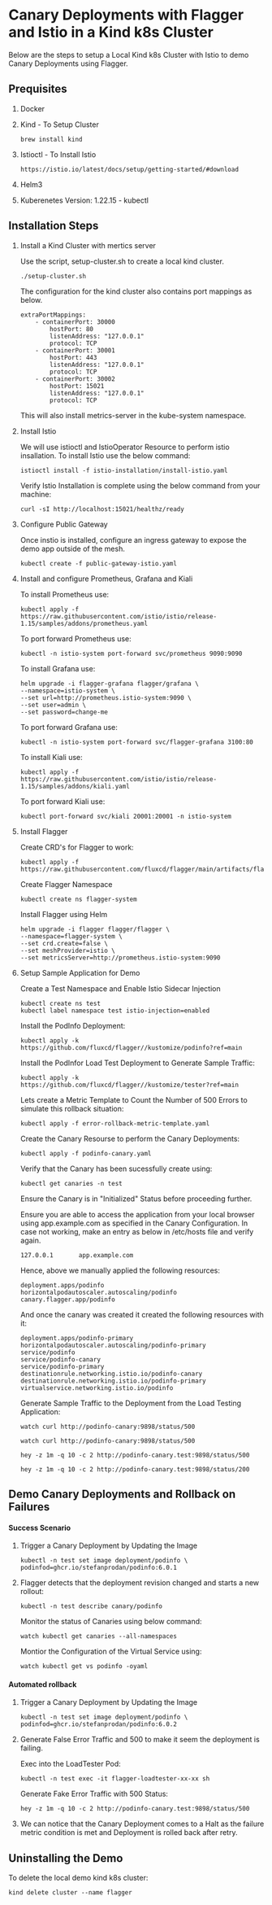 # Canary Deployments with Flagger and Istio in a Kind k8s Cluster

Below are the steps to setup a Local Kind k8s Cluster with Istio to demo Canary Deployments using Flagger.

## Prequisites

1. Docker

2. Kind - To Setup Cluster
    ```shell
    brew install kind
    ```
3. Istioctl - To Install Istio
    ```
    https://istio.io/latest/docs/setup/getting-started/#download
    ````
4. Helm3

5. Kuberenetes Version: 1.22.15 - kubectl


## Installation Steps

1. Install a Kind Cluster with mertics server

    Use the script, setup-cluster.sh to create a local kind cluster. 

    ```shell
    ./setup-cluster.sh
    ````

    The configuration for the kind cluster also contains port mappings as below.
    ```
    extraPortMappings:
        - containerPort: 30000
            hostPort: 80
            listenAddress: "127.0.0.1"
            protocol: TCP
        - containerPort: 30001
            hostPort: 443
            listenAddress: "127.0.0.1"
            protocol: TCP
        - containerPort: 30002
            hostPort: 15021
            listenAddress: "127.0.0.1"
            protocol: TCP
    ```

    This will also install metrics-server in the kube-system namespace. 

2. Install Istio

    We will use istioctl and IstioOperator Resource to perform istio insallation. To install Istio use the below command:

    ```shell
    istioctl install -f istio-installation/install-istio.yaml
    ```

    Verify Istio Installation is complete using the below command from your machine:
    ```shell
    curl -sI http://localhost:15021/healthz/ready
    ```

3. Configure Public Gateway

    Once instio is installed, configure an ingress gateway to expose the demo app outside of the mesh.

    ```shell
    kubectl create -f public-gateway-istio.yaml
    ```

4. Install and configure Prometheus, Grafana and Kiali

    To install Prometheus use:
    ```shell
    kubectl apply -f https://raw.githubusercontent.com/istio/istio/release-1.15/samples/addons/prometheus.yaml
    ```

    To port forward Prometheus use:
    ```shell
    kubectl -n istio-system port-forward svc/prometheus 9090:9090
    ```

    To install Grafana use:
    ```shell
    helm upgrade -i flagger-grafana flagger/grafana \
    --namespace=istio-system \
    --set url=http://prometheus.istio-system:9090 \
    --set user=admin \
    --set password=change-me
    ```

    To port forward Grafana use:
    ```shell
    kubectl -n istio-system port-forward svc/flagger-grafana 3100:80
    ```

    To install Kiali use:
    ```shell
    kubectl apply -f https://raw.githubusercontent.com/istio/istio/release-1.15/samples/addons/kiali.yaml
    ```

    To port forward Kiali use:
    ```shell
    kubectl port-forward svc/kiali 20001:20001 -n istio-system
    ```


5. Install Flagger

    Create CRD's for Flagger to work:
    ```shell
    kubectl apply -f https://raw.githubusercontent.com/fluxcd/flagger/main/artifacts/flagger/crd.yaml
    ```

    Create Flagger Namespace
    ```shell
    kubectl create ns flagger-system
    ```

    Install Flagger using Helm
    ``` shell
    helm upgrade -i flagger flagger/flagger \
    --namespace=flagger-system \
    --set crd.create=false \
    --set meshProvider=istio \
    --set metricsServer=http://prometheus.istio-system:9090
    ```


6. Setup Sample Application for Demo

    Create a Test Namespace and Enable Istio Sidecar Injection
    ```shell
    kubectl create ns test
    kubectl label namespace test istio-injection=enabled
    ```

    Install the PodInfo Deployment:
    ```shell
    kubectl apply -k https://github.com/fluxcd/flagger//kustomize/podinfo?ref=main
    ```
    Install the PodInfor Load Test Deployment to Generate Sample Traffic:
    ```shell
    kubectl apply -k https://github.com/fluxcd/flagger//kustomize/tester?ref=main
    ```

    Lets create a Metric Template to Count the Number of 500 Errors to simulate this rollback situation:
    ```shell
    kubectl apply -f error-rollback-metric-template.yaml
    ```

    Create the Canary Resourse to perform the Canary Deployments:
    ```shell
    kubectl apply -f podinfo-canary.yaml
    ```

    Verify that the Canary has been sucessfully create using:
    ```shell
    kubectl get canaries -n test
    ```
    Ensure the Canary is in "Initialized" Status before proceeding further.

    Ensure you are able to access the application from your local browser using app.example.com as specified in the Canary Configuration. In case not working, make an entry as below in /etc/hosts file and verify again.
    ```shell
    127.0.0.1       app.example.com
    ```

    Hence, above we manually applied the following resources:
    ```
    deployment.apps/podinfo
    horizontalpodautoscaler.autoscaling/podinfo
    canary.flagger.app/podinfo
    ```

    And once the canary was created it created the following resources with it:
    ```
    deployment.apps/podinfo-primary
    horizontalpodautoscaler.autoscaling/podinfo-primary
    service/podinfo
    service/podinfo-canary
    service/podinfo-primary
    destinationrule.networking.istio.io/podinfo-canary
    destinationrule.networking.istio.io/podinfo-primary
    virtualservice.networking.istio.io/podinfo
    ```
    
    Generate Sample Traffic to the Deployment from the Load Testing Application:
    ```
    watch curl http://podinfo-canary:9898/status/500

    watch curl http://podinfo-canary:9898/status/500

    hey -z 1m -q 10 -c 2 http://podinfo-canary.test:9898/status/500

    hey -z 1m -q 10 -c 2 http://podinfo-canary.test:9898/status/200
    ```

## Demo Canary Deployments and Rollback on Failures

#### Success Scenario
1. Trigger a Canary Deployment by Updating the Image
    ```shell
    kubectl -n test set image deployment/podinfo \
    podinfod=ghcr.io/stefanprodan/podinfo:6.0.1
    ```

2. Flagger detects that the deployment revision changed and starts a new rollout:
    ```shell
    kubectl -n test describe canary/podinfo
    ```

    Monitor the status of Canaries using below command:
    ```shell
    watch kubectl get canaries --all-namespaces
    ```

    Montior the Configuration of the Virtual Service using:
    ```shell
    watch kubectl get vs podinfo -oyaml
    ```

#### Automated rollback
1. Trigger a Canary Deployment by Updating the Image
    ```shell
    kubectl -n test set image deployment/podinfo \
    podinfod=ghcr.io/stefanprodan/podinfo:6.0.2
    ``` 
2. Generate False Error Traffic and 500 to make it seem the deployment is failing.

    Exec into the LoadTester Pod:
    ```shell
    kubectl -n test exec -it flagger-loadtester-xx-xx sh
    ```

    Generate Fake Error Traffic with 500 Status:
    ```shell
    hey -z 1m -q 10 -c 2 http://podinfo-canary.test:9898/status/500
    ```

3. We can notice that the Canary Deployment comes to a Halt as the failure metric condition is met and Deployment is rolled back after retry.


## Uninstalling the Demo

To delete the local demo kind k8s cluster:

```console
kind delete cluster --name flagger
```
